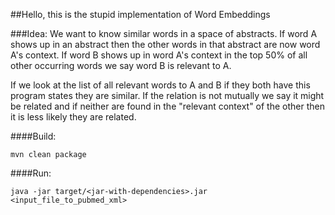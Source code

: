 ##Hello, this is the stupid implementation of Word Embeddings

###Idea:
We want to know similar words in  a space of abstracts. If word A shows up in an abstract 
then the other words in that abstract are now word A's context. If word B shows up in 
word A's context in the top 50% of all other occurring words we say word B is relevant to A.

If we look at the list of all relevant words to A and B if they both have this program states
they are similar. If the relation is not mutually we say it might be related and if neither
are found in the "relevant context" of the other then it is less likely they are related.

####Build:
```
mvn clean package
```

####Run:

```
java -jar target/<jar-with-dependencies>.jar <input_file_to_pubmed_xml>
```

